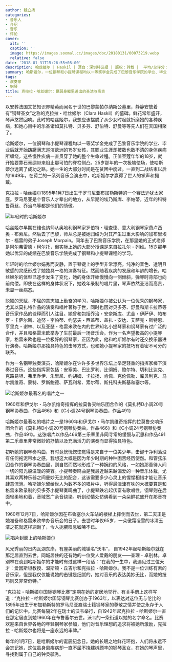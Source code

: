 ```yaml
---
author: 魏立扬
categories:
- 音乐人
- 介绍
- 音乐
- 评论
cover:
  alt: ''
  caption: ''
  image: https://images.soomal.cc/images/doc/20180131/00073219.webp
  relative: false
date: '2018-01-31T15:26:55+08:00'
description: 哈丝姬尔 | Haskil | 源自：深圳特区报 | 版权：转载 |  平均/总评分：10.00/20
summary: 哈斯姬尔，一位钢琴和小提琴课程均以一等奖学金完成了巴黎音乐学院的学业、毕业后就开始踌躇满志巡演欧洲的15岁女孩，其职业生涯却被数也数不清的身体疾病所缠绕，这些慢性疾病一直贯穿了她的整个生命过程……
tags:
- 演奏家
- 钢琴
title: 克拉拉・哈丝姬尔：羸弱身躯里透出的圣洁与高贵
---
```


以安葬法国文艺知识界精英而闻名于世的巴黎蒙帕尔纳斯公墓里，静静安放着有“钢琴圣女”之称的克拉拉・哈丝姬尔（Clara Haskil）的墓碑。鲜花常年盛开，琴声悠然回响。此时的哈丝姬尔，我想应该摆脱了从少女时起就折磨她的各种疾病，和她心目中的乐圣诸如莫扎特、贝多芬、舒伯特、舒曼等等先人们在天国相聚了。

哈斯姬尔，一位钢琴和小提琴课程均以一等奖学金完成了巴黎音乐学院的学业、毕业后就开始踌躇满志巡演欧洲的15岁女孩，其职业生涯却被数也数不清的身体疾病所缠绕，这些慢性疾病一直贯穿了她的整个生命过程。正值豆蔻年华的18岁，就开始要靠石膏绷带来阻止那可怕的脊柱侧凸。25岁那年的一次极端怯场，使哈斯姬尔远离了成功之路。她一生的大部分时间是在贫困中度过。一直到二战结束以后的1949年，在荷兰的一系列音乐会演出中，哈斯姬尔才赢得了世人的掌声和拥戴。

克拉拉・哈丝姬尔1895年1月7日出生于罗马尼亚布加勒斯特的一个赛法迪犹太家庭。罗马尼亚是个音乐人才辈出的地方，从早期的埃乃斯库、李帕蒂，近年的科特鲁芭丝、乔治乌等都是他们的骄傲。

![年轻时的哈斯姬尔](https://images.soomal.cc/images/doc/20180131/00073217.webp)





哈丝姬尔早期在维也纳师从奥地利钢琴家罗伯特・理查德、意大利钢琴家费卢西奥・布索尼。然后去了巴黎，师从总是被她归结为对其产生过重大影响的加布里埃尔・福雷的弟子Joseph Morpain。同年去了巴黎音乐学院，在那里她的正式老师是阿尔弗雷德・柯尔托，但实际上她的大部分授课是来自拉扎尔・列维。15岁那年她以优异的成绩在巴黎音乐学院完成了钢琴和小提琴课程的学习。

年轻时的哈丝姬尔娟秀而安静，置于琴键上的手型非常漂亮。纯净的音色、透明且敏感的灵感形成了她独具一格的演奏特征。然而随着疾病的发展和年龄的增长，哈丝姬尔的体型已逐步发生了变化，她的身体开始慢慢向一侧倾斜，弹琴时背部也向前佝偻。即使在这样的身体状况下，她晚年录制的唱片里，琴声依然圣洁而高贵，未显一丝病态。

聪颖的天赋、不屈的意志加上勤奋的学习，哈斯姬尔被公认为一位优秀的钢琴家，尤其以莫扎特作品的演奏和唱片著称于世，同时也因对贝多芬、舒曼和斯卡拉蒂等音乐家作品的诠释而引人注目。她曾和包括乔治・安奈斯库、尤金・伊萨伊、帕布罗・卡萨尔斯、迪努・李帕蒂、约瑟夫・西盖蒂、盖扎・安达、艾萨克・斯特恩、亨里克・谢林、以及亚瑟・格雷米欧在内的世界知名小提琴家和钢琴家有过广泛的合作，并且和格雷米欧举办了生前最后一场音乐会。作为一名声望极高的小提琴家，格雷米欧也是一位极好的钢琴家，正因为此，他和哈斯姬尔有时还交换乐器进行演奏。哈斯姬尔那独具特色的击琴方式，也和她小提琴家的技巧有着密不可分的联系。

作为一名钢琴独奏演员，哈斯姬尔在许许多多世界乐坛上举足轻重的指挥家棒下演奏过音乐。这些指挥家包括：安塞美、巴比罗利、比彻姆、鲍尔特、切利比达克、克路易坦、弗里乔伊、朱里尼、约胡姆、卡拉扬、肯佩、克伦佩勒、库贝利克、马尔凯维奇、蒙特、罗斯鲍德、萨瓦利希、索尔蒂、斯托科夫斯基和塞尔等。

![哈斯姬尔最著名的唱片之一](https://images.soomal.cc/images/doc/20180131/00073216_01.webp)

1960年和伊戈尔・马尔凯维奇指挥的拉莫鲁交响乐团合作的《莫扎特D小调20号钢琴协奏曲，作品466》和《C小调24号钢琴协奏曲，作品491》



哈斯姬尔最著名的唱片之一是1960年和伊戈尔・马尔凯维奇指挥的拉莫鲁交响乐团合作的《莫扎特D小调20号钢琴协奏曲，作品466》和《C小调24号钢琴协奏曲，作品491》。这张唱片以作品466第三乐章里非同寻常的缓慢与沉思和作品491第二乐章里非常微妙的抒情以及充满活力的演奏而显得独具特色。

初听她的钢琴奏鸣曲，有时竟恍恍惚惚觉得是来自于一位美少年，击键干净利落没有任何拖泥带水之感，我想这大概是因为年少时期的种种困苦经历使然。和管弦乐团合作的钢琴协奏曲里，则自然而然地形成了一种婉约的风格，一如她那善待人间一切的阳光般温暖的笑容。小提琴奏鸣曲是我最近越来越偏爱的一种音乐体裁，尤其喜欢两种乐器之间曼妙无比的配合，这该需要多少心灵上的惺惺相惜才能让音乐肆意流淌。哈斯姬尔留给世人为数不多的唱片中，听得最津津有味的大概要算是和格雷米欧录制的贝多芬小提琴奏鸣曲了，小提琴跌宕起伏富有歌唱性，钢琴则在后面轻柔地和着，音域宽广余音绕梁。听到动情处仿佛看到一朵朵鲜花盛开在那音符中。

1960年12月7日，哈斯姬尔因在布鲁塞尔火车站的楼梯上摔倒而去世，第二天正是她准备和格雷米欧举办音乐会的日子。去世时年仅65岁，一朵傲霜凌雪的冰清玉洁之花就这样凋谢了，令人扼腕叹息嘘唏不已。

![唱片封面上的哈斯姬尔](https://images.soomal.cc/images/doc/20180131/00073218.webp)





风光秀丽的日内瓦湖东岸，有座美丽的城镇名“沃韦”， 自1942年起哈斯姬尔就在那定居直到去世。同城居住的还有她的一位受人爱戴的朋友――查理・卓别林。卓别林在谈到哈斯姬尔的才能时有过这样一段话：“在我的一生中，我遇见过三位天才：爱因斯坦教授、温斯顿・丘吉尔和克拉拉・哈斯姬尔。我不是一位训练有素的音乐家，但是我仅仅能说她的击键是细腻的，她对音乐的表达美妙无比，而她的技巧则又非常奇特。”

“克拉拉・哈斯姬尔国际钢琴比赛”定期在她的定居地举行。有关手册上这样写道：“克拉拉・哈斯姬尔国际钢琴比赛创办于1963年，以表达对这位无与伦比的1895年出生于布加勒斯特的罗马尼亚裔瑞士籍钢琴家的尊敬之情并使之永存于人们的记忆中。比赛每隔2年在瑞士的沃韦举行，自1942年起克拉拉・哈斯姬尔一直在那定居直到她1960年在布鲁塞尔去世。沃韦的一条街道以她的名字命名。比赛欢迎来自世界各地的年轻钢琴家参加，他们对音乐理想的追求将被她所激励，克拉拉・哈斯姬尔也将是一座永远的丰碑。”

每年的1月7日，是哈斯姬尔的诞辰纪念日。她的长眠之地鲜花环抱，人们将永远不会忘记她，这位虽身患疾病却一直不屈不挠建树颇丰的钢琴圣女，在她的琴声里，寻找到属于自己的钟灵毓秀。